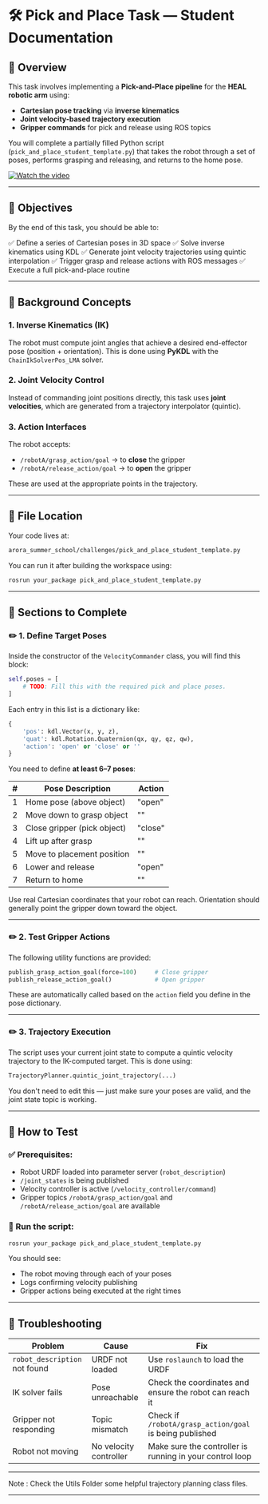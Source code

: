 # 🛠️ Pick and Place Task — Student Documentation

## 📄 Overview

This task involves implementing a **Pick-and-Place pipeline** for the **HEAL robotic arm** using:

* **Cartesian pose tracking** via **inverse kinematics**
* **Joint velocity-based trajectory execution**
* **Gripper commands** for pick and release using ROS topics

You will complete a partially filled Python script (`pick_and_place_student_template.py`) that takes the robot through a set of poses, performs grasping and releasing, and returns to the home pose.

[![Watch the video](https://img.youtube.com/vi/x2lWNBFbgVk/hqdefault.jpg)](https://youtu.be/x2lWNBFbgVk)


---

## 🎯 Objectives

By the end of this task, you should be able to:

✅ Define a series of Cartesian poses in 3D space
✅ Solve inverse kinematics using KDL
✅ Generate joint velocity trajectories using quintic interpolation
✅ Trigger grasp and release actions with ROS messages
✅ Execute a full pick-and-place routine

---

## 🧠 Background Concepts

### 1. **Inverse Kinematics (IK)**

The robot must compute joint angles that achieve a desired end-effector pose (position + orientation).
This is done using **PyKDL** with the `ChainIkSolverPos_LMA` solver.

### 2. **Joint Velocity Control**

Instead of commanding joint positions directly, this task uses **joint velocities**, which are generated from a trajectory interpolator (quintic).

### 3. **Action Interfaces**

The robot accepts:

* `/robotA/grasp_action/goal` → to **close** the gripper
* `/robotA/release_action/goal` → to **open** the gripper

These are used at the appropriate points in the trajectory.

---

## 📁 File Location

Your code lives at:

```bash
arora_summer_school/challenges/pick_and_place_student_template.py
```

You can run it after building the workspace using:

```bash
rosrun your_package pick_and_place_student_template.py
```

---

## 🧩 Sections to Complete

### ✏️ 1. Define Target Poses

Inside the constructor of the `VelocityCommander` class, you will find this block:

```python
self.poses = [
    # TODO: Fill this with the required pick and place poses.
]
```

Each entry in this list is a dictionary like:

```python
{
    'pos': kdl.Vector(x, y, z),
    'quat': kdl.Rotation.Quaternion(qx, qy, qz, qw),
    'action': 'open' or 'close' or ''
}
```

You need to define **at least 6–7 poses**:

| # | Pose Description            | Action  |
| - | --------------------------- | ------- |
| 1 | Home pose (above object)    | "open"  |
| 2 | Move down to grasp object   | ""      |
| 3 | Close gripper (pick object) | "close" |
| 4 | Lift up after grasp         | ""      |
| 5 | Move to placement position  | ""      |
| 6 | Lower and release           | "open"  |
| 7 | Return to home              | ""      |

Use real Cartesian coordinates that your robot can reach. Orientation should generally point the gripper down toward the object.

---

### ✏️ 2. Test Gripper Actions

The following utility functions are provided:

```python
publish_grasp_action_goal(force=100)     # Close gripper
publish_release_action_goal()            # Open gripper
```

These are automatically called based on the `action` field you define in the pose dictionary.

---

### ✏️ 3. Trajectory Execution

The script uses your current joint state to compute a quintic velocity trajectory to the IK-computed target. This is done using:

```python
TrajectoryPlanner.quintic_joint_trajectory(...)
```

You don't need to edit this — just make sure your poses are valid, and the joint state topic is working.

---

## 🧪 How to Test

### ✅ Prerequisites:

* Robot URDF loaded into parameter server (`robot_description`)
* `/joint_states` is being published
* Velocity controller is active (`/velocity_controller/command`)
* Gripper topics `/robotA/grasp_action/goal` and `/robotA/release_action/goal` are available

### 🚀 Run the script:

```bash
rosrun your_package pick_and_place_student_template.py
```

You should see:

* The robot moving through each of your poses
* Logs confirming velocity publishing
* Gripper actions being executed at the right times

---

## 🧰 Troubleshooting

| Problem                       | Cause                  | Fix                                                      |
| ----------------------------- | ---------------------- | -------------------------------------------------------- |
| `robot_description` not found | URDF not loaded        | Use `roslaunch` to load the URDF                         |
| IK solver fails               | Pose unreachable       | Check the coordinates and ensure the robot can reach it  |
| Gripper not responding        | Topic mismatch         | Check if `/robotA/grasp_action/goal` is being published  |
| Robot not moving              | No velocity controller | Make sure the controller is running in your control loop |

---

Note : Check the Utils Folder some helpful trajectory planning class files.

---
